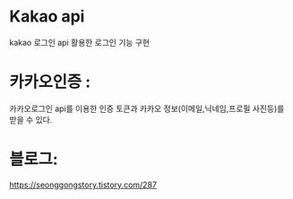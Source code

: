 # Kakao api
kakao 로그인 api 활용한 로그인 기능 구현


# 카카오인증 :
카카오로그인 api를 이용한 인증 토큰과 카카오 정보(이메일,닉네임,프로필 사진등)를 받을 수 있다.

#  블로그:
https://seonggongstory.tistory.com/287
